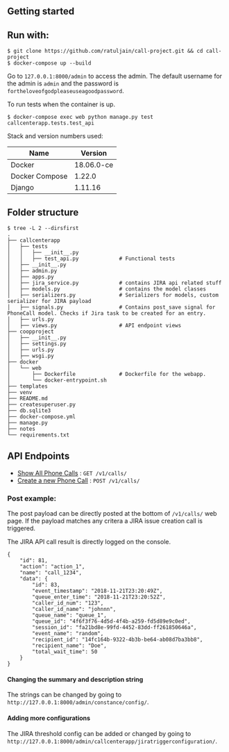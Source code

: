 Getting started
---------------


## Run with:

```
$ git clone https://github.com/ratuljain/call-project.git && cd call-project
$ docker-compose up --build
```

Go to `127.0.0.1:8000/admin` to access the admin. The default username for the admin is `admin` and the password
is `fortheloveofgodpleaseuseagoodpassword`.

To run tests when the container is up.

```
$ docker-compose exec web python manage.py test callcenterapp.tests.test_api
```
    
Stack and version numbers used:

| Name             | Version    |
|----------------- | -----------|
| Docker           | 18.06.0-ce |
| Docker Compose   | 1.22.0     |
| Django           | 1.11.16    |


## Folder structure

```
$ tree -L 2 --dirsfirst  
.
├── callcenterapp
│   ├── tests
│   │   ├── __init__.py
│   │   ├── test_api.py             # Functional tests
│   ├── __init__.py
│   ├── admin.py
│   ├── apps.py
│   ├── jira_service.py             # contains JIRA api related stuff 
│   ├── models.py                   # contains the model classes
│   ├── serializers.py              # Serializers for models, custom serializer for JIRA payload
│   ├── signals.py                  # Contains post_save signal for PhoneCall model. Checks if Jira task to be created for an entry.
│   ├── urls.py
│   ├── views.py                    # API endpoint views
├── coopproject
│   ├── __init__.py
│   ├── settings.py
│   ├── urls.py
│   ├── wsgi.py
├── docker
│   └── web
│       ├── Dockerfile              # Dockerfile for the webapp.
│       └── docker-entrypoint.sh
├── templates
├── venv
├── README.md
├── createsuperuser.py
├── db.sqlite3
├── docker-compose.yml
├── manage.py
├── notes
└── requirements.txt

```

## API Endpoints

* [Show All Phone Calls](http://127.0.0.1:8000/v1/calls/) : `GET /v1/calls/`
* [Create a new Phone Call](http://127.0.0.1:8000/v1/calls/) : `POST /v1/calls/`

### Post example:

The post payload can be directly posted at the bottom of `/v1/calls/` web page. If the payload matches any critera
a JIRA issue creation call is triggered. 

The JIRA API call result is directly logged on the console.

```
{
    "id": 81,
    "action": "action_1",
    "name": "call_1234",
    "data": {
        "id": 83,
        "event_timestamp": "2018-11-21T23:20:49Z",
        "queue_enter_time": "2018-11-21T23:20:52Z",
        "caller_id_num": "123",
        "caller_id_name": "johnnn",
        "queue_name": "queue_1",
        "queue_id": "4f6f3f76-4d5d-4f4b-a259-fd5d89e9c0ed",
        "session_id": "fa21bd8e-99fd-4452-83dd-ff261850646a",
        "event_name": "random",
        "recipient_id": "14fc164b-9322-4b3b-be64-ab08d7ba3bb8",
        "recipient_name": "Doe",
        "total_wait_time": 50
    }
}
```


#### Changing the summary and description string

The strings can be changed by going to `http://127.0.0.1:8000/admin/constance/config/`.

#### Adding more configurations

The JIRA threshold config can be added or changed by going to `http://127.0.0.1:8000/admin/callcenterapp/jiratriggerconfiguration/`.  